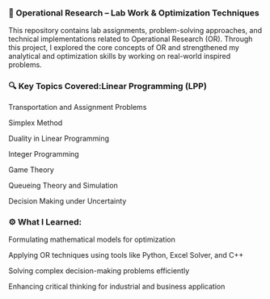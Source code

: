 ### 📘 Operational Research – Lab Work & Optimization Techniques

This repository contains lab assignments, problem-solving approaches, and technical implementations related to Operational Research (OR). Through this project, I explored the core concepts of OR and strengthened my analytical and optimization skills by working on real-world inspired problems.

### 🔍 Key Topics Covered:Linear Programming (LPP)

Transportation and Assignment Problems

Simplex Method

Duality in Linear Programming

Integer Programming

Game Theory

Queueing Theory and Simulation

Decision Making under Uncertainty



### ⚙️ What I Learned:

Formulating mathematical models for optimization

Applying OR techniques using tools like Python, Excel Solver, and C++

Solving complex decision-making problems efficiently

Enhancing critical thinking for industrial and business application
